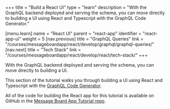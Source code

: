 +++
title = "Build a React UI"
type = "learn"
description = "With the GraphQL backend deployed and serving the schema, you can move directly to building a UI using React and Typescript with the GraphQL Code Generator."

[menu.learn]
  name = "React UI"
  parent = "react-app"
  identifier = "react-app-ui"
  weight = 5
[nav.previous]
title = "GraphQL Queries"
link = "/courses/messageboardapp/react/develop/graphql/graphql-queries/"
[nav.next]
title = "Tech Stack"
link = "/courses/messageboardapp/react/develop/react/tech-stack/"
+++

With the GraphQL backend deployed and serving the schema, you can move directly
to building a UI.

This section of the tutorial walks you through building a UI using React and Typescript with the [GraphQL Code Generator](https://graphql-code-generator.com/).

All of the code for building the React app for this tutorial is available on GitHub in the [Message Board App Tutorial repo](https://github.com/dgraph-io/discuss-tutorial).

